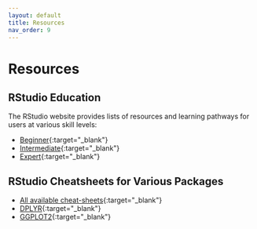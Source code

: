 ```yaml
---
layout: default
title: Resources
nav_order: 9
---
```

# Resources

## RStudio Education
The RStudio website provides lists of resources and learning pathways for users at various skill levels:
- [Beginner](https://education.rstudio.com/learn/beginner/){:target="_blank"}
- [Intermediate](https://education.rstudio.com/learn/intermediate/){:target="_blank"}
- [Expert](https://education.rstudio.com/learn/expert/){:target="_blank"}

## RStudio Cheatsheets for Various Packages
- [All available cheat-sheets](https://rstudio.com/resources/cheatsheets/){:target="_blank"}
- [DPLYR](https://github.com/rstudio/cheatsheets/raw/master/data-transformation.pdf){:target="_blank"}
- [GGPLOT2](https://github.com/rstudio/cheatsheets/raw/master/data-visualization-2.1.pdf){:target="_blank"}
